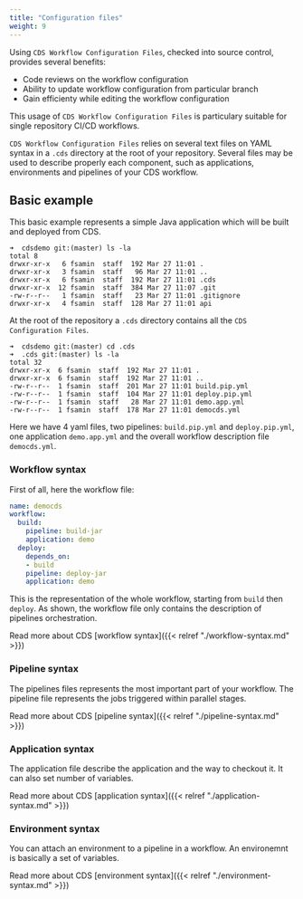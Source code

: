 ```yaml
---
title: "Configuration files"
weight: 9
---
```


Using `CDS Workflow Configuration Files`, checked into source control, provides several benefits:
* Code reviews on the workflow configuration
* Ability to update workflow configuration from particular branch
* Gain efficienty while editing the workflow configuration

This usage of `CDS Workflow Configuration Files` is particulary suitable for single repository CI/CD workflows.

`CDS Workflow Configuration Files` relies on several text files on YAML syntax in a `.cds` directory at the root of your repository. Several files may be used to describe properly each component, such as applications, environments and pipelines of your CDS workflow.

## Basic example

This basic example represents a simple Java application which will be built and deployed from CDS. 

```
➜  cdsdemo git:(master) ls -la
total 8
drwxr-xr-x   6 fsamin  staff  192 Mar 27 11:01 .
drwxr-xr-x   3 fsamin  staff   96 Mar 27 11:01 ..
drwxr-xr-x   6 fsamin  staff  192 Mar 27 11:01 .cds
drwxr-xr-x  12 fsamin  staff  384 Mar 27 11:07 .git
-rw-r--r--   1 fsamin  staff   23 Mar 27 11:01 .gitignore
drwxr-xr-x   4 fsamin  staff  128 Mar 27 11:01 api

```

At the root of the repository a `.cds` directory contains all the `CDS Configuration Files`.

```
➜  cdsdemo git:(master) cd .cds
➜  .cds git:(master) ls -la
total 32
drwxr-xr-x  6 fsamin  staff  192 Mar 27 11:01 .
drwxr-xr-x  6 fsamin  staff  192 Mar 27 11:01 ..
-rw-r--r--  1 fsamin  staff  201 Mar 27 11:01 build.pip.yml
-rw-r--r--  1 fsamin  staff  104 Mar 27 11:01 deploy.pip.yml
-rw-r--r--  1 fsamin  staff   28 Mar 27 11:01 demo.app.yml
-rw-r--r--  1 fsamin  staff  178 Mar 27 11:01 democds.yml
```

Here we have 4 yaml files, two pipelines: `build.pip.yml` and `deploy.pip.yml`, one application `demo.app.yml` and the overall workflow description file `democds.yml`.

### Workflow syntax
First of all, here the workflow file:

```yaml
name: democds
workflow:
  build:
    pipeline: build-jar
    application: demo
  deploy:
    depends_on:
    - build
    pipeline: deploy-jar
    application: demo
```

This is the representation of the whole workflow, starting from `build` then `deploy`.  As shown, the workflow file only contains the description of pipelines orchestration.

Read more about CDS [workflow syntax]({{< relref "./workflow-syntax.md" >}})

### Pipeline syntax
The pipelines files represents the most important part of your workflow. The pipeline file represents the jobs triggered within parallel stages.

Read more about CDS [pipeline syntax]({{< relref "./pipeline-syntax.md" >}})

### Application syntax
The application file describe the application and the way to checkout it. It can also set number of variables.

Read more about CDS [application syntax]({{< relref "./application-syntax.md" >}})

### Environment syntax
You can attach an environment to a pipeline in a workflow. An environemnt is basically a set of variables.

Read more about CDS [environment syntax]({{< relref "./environment-syntax.md" >}})
